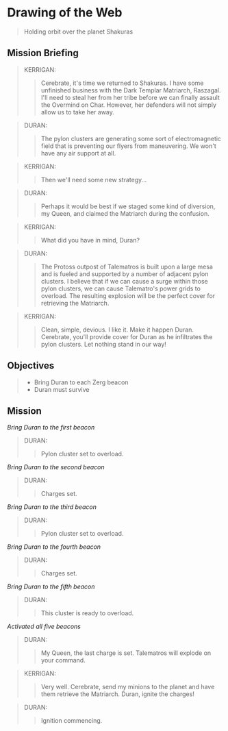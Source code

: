 # Drawing of the Web

> Holding orbit over the planet Shakuras

## Mission Briefing

> KERRIGAN:
>> Cerebrate, it's time we returned to Shakuras. I have some unfinished business with the Dark Templar Matriarch, Raszagal. I'll need to steal her from her tribe before we can finally assault the Overmind on Char. However, her defenders will not simply allow us to take her away.

> DURAN:
>> The pylon clusters are generating some sort of electromagnetic field that is preventing our flyers from maneuvering. We won't have any air support at all.

> KERRIGAN:
>> Then we'll need some new strategy...

> DURAN:
>> Perhaps it would be best if we staged some kind of diversion, my Queen, and claimed the Matriarch during the confusion.

> KERRIGAN:
>> What did you have in mind, Duran?

> DURAN:
>> The Protoss outpost of Talematros is built upon a large mesa and is fueled and supported by a number of adjacent pylon clusters. I believe that if we can cause a surge within those pylon clusters, we can cause Talematro's power grids to overload. The resulting explosion will be the perfect cover for retrieving the Matriarch.

> KERRIGAN:
>> Clean, simple, devious. I like it. Make it happen Duran. Cerebrate, you'll provide cover for Duran as he infiltrates the pylon clusters. Let nothing stand in our way!

## Objectives

> - Bring Duran to each Zerg beacon
> - Duran must survive

## Mission

_Bring Duran to the first beacon_

> DURAN:
>> Pylon cluster set to overload.

_Bring Duran to the second beacon_

> DURAN:
>> Charges set.

_Bring Duran to the third beacon_

> DURAN:
>> Pylon cluster set to overload.

_Bring Duran to the fourth beacon_

> DURAN:
>> Charges set.

_Bring Duran to the fifth beacon_

> DURAN:
>> This cluster is ready to overload.

_Activated all five beacons_

> DURAN:
>> My Queen, the last charge is set. Talematros will explode on your command.

> KERRIGAN:
>> Very well. Cerebrate, send my minions to the planet and have them retrieve the Matriarch. Duran, ignite the charges!

> DURAN:
>> Ignition commencing.